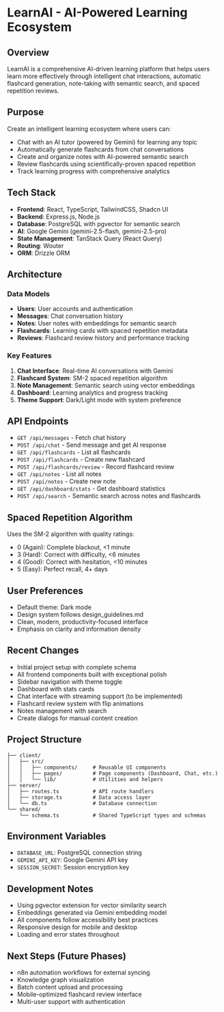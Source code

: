 # LearnAI - AI-Powered Learning Ecosystem

## Overview
LearnAI is a comprehensive AI-driven learning platform that helps users learn more effectively through intelligent chat interactions, automatic flashcard generation, note-taking with semantic search, and spaced repetition reviews.

## Purpose
Create an intelligent learning ecosystem where users can:
- Chat with an AI tutor (powered by Gemini) for learning any topic
- Automatically generate flashcards from chat conversations
- Create and organize notes with AI-powered semantic search
- Review flashcards using scientifically-proven spaced repetition
- Track learning progress with comprehensive analytics

## Tech Stack
- **Frontend**: React, TypeScript, TailwindCSS, Shadcn UI
- **Backend**: Express.js, Node.js
- **Database**: PostgreSQL with pgvector for semantic search
- **AI**: Google Gemini (gemini-2.5-flash, gemini-2.5-pro)
- **State Management**: TanStack Query (React Query)
- **Routing**: Wouter
- **ORM**: Drizzle ORM

## Architecture

### Data Models
- **Users**: User accounts and authentication
- **Messages**: Chat conversation history
- **Notes**: User notes with embeddings for semantic search
- **Flashcards**: Learning cards with spaced repetition metadata
- **Reviews**: Flashcard review history and performance tracking

### Key Features
1. **Chat Interface**: Real-time AI conversations with Gemini
2. **Flashcard System**: SM-2 spaced repetition algorithm
3. **Note Management**: Semantic search using vector embeddings
4. **Dashboard**: Learning analytics and progress tracking
5. **Theme Support**: Dark/Light mode with system preference

## API Endpoints
- `GET /api/messages` - Fetch chat history
- `POST /api/chat` - Send message and get AI response
- `GET /api/flashcards` - List all flashcards
- `POST /api/flashcards` - Create new flashcard
- `POST /api/flashcards/review` - Record flashcard review
- `GET /api/notes` - List all notes
- `POST /api/notes` - Create new note
- `GET /api/dashboard/stats` - Get dashboard statistics
- `POST /api/search` - Semantic search across notes and flashcards

## Spaced Repetition Algorithm
Uses the SM-2 algorithm with quality ratings:
- 0 (Again): Complete blackout, <1 minute
- 3 (Hard): Correct with difficulty, <6 minutes
- 4 (Good): Correct with hesitation, <10 minutes
- 5 (Easy): Perfect recall, 4+ days

## User Preferences
- Default theme: Dark mode
- Design system follows design_guidelines.md
- Clean, modern, productivity-focused interface
- Emphasis on clarity and information density

## Recent Changes
- Initial project setup with complete schema
- All frontend components built with exceptional polish
- Sidebar navigation with theme toggle
- Dashboard with stats cards
- Chat interface with streaming support (to be implemented)
- Flashcard review system with flip animations
- Notes management with search
- Create dialogs for manual content creation

## Project Structure
```
├── client/
│   ├── src/
│   │   ├── components/     # Reusable UI components
│   │   ├── pages/          # Page components (Dashboard, Chat, etc.)
│   │   └── lib/            # Utilities and helpers
├── server/
│   ├── routes.ts           # API route handlers
│   ├── storage.ts          # Data access layer
│   └── db.ts               # Database connection
└── shared/
    └── schema.ts           # Shared TypeScript types and schemas
```

## Environment Variables
- `DATABASE_URL`: PostgreSQL connection string
- `GEMINI_API_KEY`: Google Gemini API key
- `SESSION_SECRET`: Session encryption key

## Development Notes
- Using pgvector extension for vector similarity search
- Embeddings generated via Gemini embedding model
- All components follow accessibility best practices
- Responsive design for mobile and desktop
- Loading and error states throughout

## Next Steps (Future Phases)
- n8n automation workflows for external syncing
- Knowledge graph visualization
- Batch content upload and processing
- Mobile-optimized flashcard review interface
- Multi-user support with authentication

